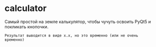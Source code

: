 # calculator
Самый простой на земле калькулятор, чтобы чучуть освоить PyQt5 и покликать кнопочки.

`Результат выводится в виде х.х, но это временно (или не очень временно)`

